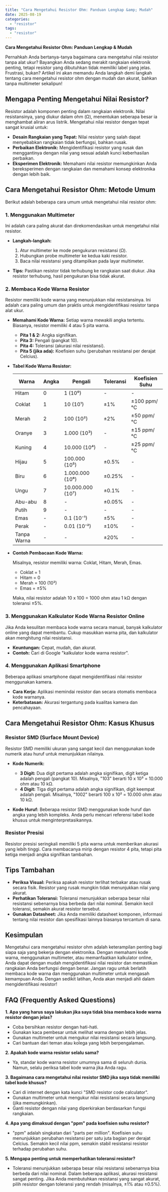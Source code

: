 ```yaml
---
title: "Cara Mengetahui Resistor Ohm: Panduan Lengkap &amp; Mudah"
date: 2025-08-19
categories: 
  - "resistor"
tags: 
  - "resistor"
---
```


**Cara Mengetahui Resistor Ohm: Panduan Lengkap & Mudah**

Pernahkah Anda bertanya-tanya bagaimana cara mengetahui nilai resistor tanpa alat ukur? Bayangkan Anda sedang merakit rangkaian elektronik penting, tetapi resistor yang dibutuhkan tidak memiliki label yang jelas. Frustrasi, bukan? Artikel ini akan memandu Anda langkah demi langkah tentang cara mengetahui resistor ohm dengan mudah dan akurat, bahkan tanpa multimeter sekalipun!

## Mengapa Penting Mengetahui Nilai Resistor?

Resistor adalah komponen penting dalam rangkaian elektronik. Nilai resistansinya, yang diukur dalam ohm (Ω), menentukan seberapa besar ia menghambat aliran arus listrik. Mengetahui nilai resistor dengan tepat sangat krusial untuk:

- **Desain Rangkaian yang Tepat:** Nilai resistor yang salah dapat menyebabkan rangkaian tidak berfungsi, bahkan rusak.
- **Perbaikan Elektronik:** Mengidentifikasi resistor yang rusak dan menggantinya dengan nilai yang sesuai adalah kunci keberhasilan perbaikan.
- **Eksperimen Elektronik:** Memahami nilai resistor memungkinkan Anda bereksperimen dengan rangkaian dan memahami konsep elektronika dengan lebih baik.

## Cara Mengetahui Resistor Ohm: Metode Umum

Berikut adalah beberapa cara umum untuk mengetahui nilai resistor ohm:

### 1\. Menggunakan Multimeter

Ini adalah cara paling akurat dan direkomendasikan untuk mengetahui nilai resistor.

- **Langkah-langkah:**
    
    1. Atur multimeter ke mode pengukuran resistansi (Ω).
    2. Hubungkan probe multimeter ke kedua kaki resistor.
    3. Baca nilai resistansi yang ditampilkan pada layar multimeter.
- **Tips:** Pastikan resistor tidak terhubung ke rangkaian saat diukur. Jika resistor terhubung, hasil pengukuran bisa tidak akurat.
    

### 2\. Membaca Kode Warna Resistor

Resistor memiliki kode warna yang menunjukkan nilai resistansinya. Ini adalah cara paling umum dan praktis untuk mengidentifikasi resistor tanpa alat ukur.

- **Memahami Kode Warna:** Setiap warna mewakili angka tertentu. Biasanya, resistor memiliki 4 atau 5 pita warna.
    
    - **Pita 1 & 2:** Angka signifikan.
    - **Pita 3:** Pengali (pangkat 10).
    - **Pita 4:** Toleransi (akurasi nilai resistansi).
    - **Pita 5 (jika ada):** Koefisien suhu (perubahan resistansi per derajat Celcius).
- **Tabel Kode Warna Resistor:**
    
    | Warna | Angka | Pengali | Toleransi | Koefisien Suhu |
    | --- | --- | --- | --- | --- |
    | Hitam | 0 | 1 (10⁰) | \- | \- |
    | Coklat | 1 | 10 (10¹) | ±1% | ±100 ppm/°C |
    | Merah | 2 | 100 (10²) | ±2% | ±50 ppm/°C |
    | Oranye | 3 | 1.000 (10³) | \- | ±15 ppm/°C |
    | Kuning | 4 | 10.000 (10⁴) | \- | ±25 ppm/°C |
    | Hijau | 5 | 100.000 (10⁵) | ±0.5% | \- |
    | Biru | 6 | 1.000.000 (10⁶) | ±0.25% | \- |
    | Ungu | 7 | 10.000.000 (10⁷) | ±0.1% | \- |
    | Abu-abu | 8 | \- | ±0.05% | \- |
    | Putih | 9 | \- | \- | \- |
    | Emas | \- | 0.1 (10⁻¹) | ±5% | \- |
    | Perak | \- | 0.01 (10⁻²) | ±10% | \- |
    | Tanpa Warna | \- | \- | ±20% | \- |
    
- **Contoh Pembacaan Kode Warna:**
    
    Misalnya, resistor memiliki warna: Coklat, Hitam, Merah, Emas.
    
    - Coklat = 1
    - Hitam = 0
    - Merah = 100 (10²)
    - Emas = ±5%
    
    Maka, nilai resistor adalah 10 x 100 = 1000 ohm atau 1 kΩ dengan toleransi ±5%.
    

### 3\. Menggunakan Kalkulator Kode Warna Resistor Online

Jika Anda kesulitan membaca kode warna secara manual, banyak kalkulator online yang dapat membantu. Cukup masukkan warna pita, dan kalkulator akan menghitung nilai resistansi.

- **Keuntungan:** Cepat, mudah, dan akurat.
- **Contoh:** Cari di Google "kalkulator kode warna resistor".

### 4\. Menggunakan Aplikasi Smartphone

Beberapa aplikasi smartphone dapat mengidentifikasi nilai resistor menggunakan kamera.

- **Cara Kerja:** Aplikasi memindai resistor dan secara otomatis membaca kode warnanya.
- **Keterbatasan:** Akurasi tergantung pada kualitas kamera dan pencahayaan.

## Cara Mengetahui Resistor Ohm: Kasus Khusus

### Resistor SMD (Surface Mount Device)

Resistor SMD memiliki ukuran yang sangat kecil dan menggunakan kode numerik atau huruf untuk menunjukkan nilainya.

- **Kode Numerik:**
    
    - **3 Digit:** Dua digit pertama adalah angka signifikan, digit ketiga adalah pengali (pangkat 10). Misalnya, "103" berarti 10 x 10³ = 10.000 ohm atau 10 kΩ.
    - **4 Digit:** Tiga digit pertama adalah angka signifikan, digit keempat adalah pengali. Misalnya, "1002" berarti 100 x 10² = 10.000 ohm atau 10 kΩ.
- **Kode Huruf:** Beberapa resistor SMD menggunakan kode huruf dan angka yang lebih kompleks. Anda perlu mencari referensi tabel kode khusus untuk menginterpretasikannya.
    

### Resistor Presisi

Resistor presisi seringkali memiliki 5 pita warna untuk memberikan akurasi yang lebih tinggi. Cara membacanya mirip dengan resistor 4 pita, tetapi pita ketiga menjadi angka signifikan tambahan.

## Tips Tambahan

- **Periksa Visual:** Periksa apakah resistor terlihat terbakar atau rusak secara fisik. Resistor yang rusak mungkin tidak menunjukkan nilai yang akurat.
- **Perhatikan Toleransi:** Toleransi menunjukkan seberapa besar nilai resistansi sebenarnya bisa berbeda dari nilai nominal. Semakin kecil toleransi, semakin akurat resistor tersebut.
- **Gunakan Datasheet:** Jika Anda memiliki datasheet komponen, informasi tentang nilai resistor dan spesifikasi lainnya biasanya tercantum di sana.

## Kesimpulan

Mengetahui cara mengetahui resistor ohm adalah keterampilan penting bagi siapa saja yang bekerja dengan elektronika. Dengan memahami kode warna, menggunakan multimeter, atau memanfaatkan kalkulator online, Anda dapat dengan mudah mengidentifikasi nilai resistor dan memastikan rangkaian Anda berfungsi dengan benar. Jangan ragu untuk berlatih membaca kode warna dan menggunakan multimeter untuk mengasah kemampuan Anda. Dengan sedikit latihan, Anda akan menjadi ahli dalam mengidentifikasi resistor!

## FAQ (Frequently Asked Questions)

**1\. Apa yang harus saya lakukan jika saya tidak bisa membaca kode warna resistor dengan jelas?**

- Coba bersihkan resistor dengan hati-hati.
- Gunakan kaca pembesar untuk melihat warna dengan lebih jelas.
- Gunakan multimeter untuk mengukur nilai resistansi secara langsung.
- Cari bantuan dari teman atau kolega yang lebih berpengalaman.

**2\. Apakah kode warna resistor selalu sama?**

- Ya, standar kode warna resistor umumnya sama di seluruh dunia. Namun, selalu periksa tabel kode warna jika Anda ragu.

**3\. Bagaimana cara mengetahui nilai resistor SMD jika saya tidak memiliki tabel kode khusus?**

- Cari di internet dengan kata kunci "SMD resistor code calculator".
- Gunakan multimeter untuk mengukur nilai resistansi secara langsung (jika memungkinkan).
- Ganti resistor dengan nilai yang diperkirakan berdasarkan fungsi rangkaian.

**4\. Apa yang dimaksud dengan "ppm" pada koefisien suhu resistor?**

- "ppm" adalah singkatan dari "parts per million". Koefisien suhu menunjukkan perubahan resistansi per satu juta bagian per derajat Celcius. Semakin kecil nilai ppm, semakin stabil resistansi resistor terhadap perubahan suhu.

**5\. Mengapa penting untuk memperhatikan toleransi resistor?**

- Toleransi menunjukkan seberapa besar nilai resistansi sebenarnya bisa berbeda dari nilai nominal. Dalam beberapa aplikasi, akurasi resistansi sangat penting. Jika Anda membutuhkan resistansi yang sangat akurat, pilih resistor dengan toleransi yang rendah (misalnya, ±1% atau ±0.5%).
